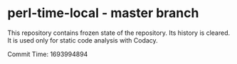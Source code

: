 # perl-time-local - master branch

This repository contains frozen state of the repository.
Its history is cleared. It is used only for static code
analysis with Codacy.

Commit Time: 1693994894